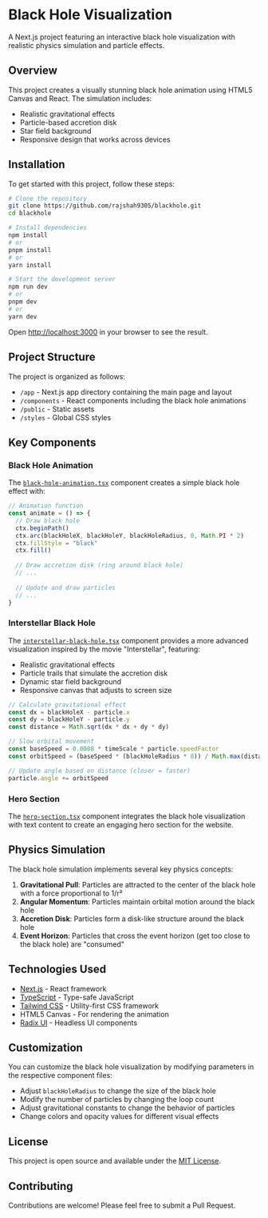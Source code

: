 # Black Hole Visualization

A Next.js project featuring an interactive black hole visualization with realistic physics simulation and particle effects.

## Overview

This project creates a visually stunning black hole animation using HTML5 Canvas and React. The simulation includes:

- Realistic gravitational effects
- Particle-based accretion disk
- Star field background
- Responsive design that works across devices

## Installation

To get started with this project, follow these steps:

```bash
# Clone the repository
git clone https://github.com/rajshah9305/blackhole.git
cd blackhole

# Install dependencies
npm install
# or
pnpm install
# or
yarn install

# Start the development server
npm run dev
# or
pnpm dev
# or
yarn dev
```

Open [http://localhost:3000](http://localhost:3000) in your browser to see the result.

## Project Structure

The project is organized as follows:

- `/app` - Next.js app directory containing the main page and layout
- `/components` - React components including the black hole animations
- `/public` - Static assets
- `/styles` - Global CSS styles

## Key Components

### Black Hole Animation

The [`black-hole-animation.tsx`](/components/black-hole-animation.tsx) component creates a simple black hole effect with:

```typescript
// Animation function
const animate = () => {
  // Draw black hole
  ctx.beginPath()
  ctx.arc(blackHoleX, blackHoleY, blackHoleRadius, 0, Math.PI * 2)
  ctx.fillStyle = "black"
  ctx.fill()
  
  // Draw accretion disk (ring around black hole)
  // ...
  
  // Update and draw particles
  // ...
}
```

### Interstellar Black Hole

The [`interstellar-black-hole.tsx`](/components/interstellar-black-hole.tsx) component provides a more advanced visualization inspired by the movie "Interstellar", featuring:

- Realistic gravitational effects
- Particle trails that simulate the accretion disk
- Dynamic star field background
- Responsive canvas that adjusts to screen size

```typescript
// Calculate gravitational effect
const dx = blackHoleX - particle.x
const dy = blackHoleY - particle.y
const distance = Math.sqrt(dx * dx + dy * dy)

// Slow orbital movement
const baseSpeed = 0.0008 * timeScale * particle.speedFactor
const orbitSpeed = (baseSpeed * (blackHoleRadius * 8)) / Math.max(distance, blackHoleRadius)

// Update angle based on distance (closer = faster)
particle.angle += orbitSpeed
```

### Hero Section

The [`hero-section.tsx`](/components/hero-section.tsx) component integrates the black hole visualization with text content to create an engaging hero section for the website.

## Physics Simulation

The black hole simulation implements several key physics concepts:

1. **Gravitational Pull**: Particles are attracted to the center of the black hole with a force proportional to 1/r²
2. **Angular Momentum**: Particles maintain orbital motion around the black hole
3. **Accretion Disk**: Particles form a disk-like structure around the black hole
4. **Event Horizon**: Particles that cross the event horizon (get too close to the black hole) are "consumed"

## Technologies Used

- [Next.js](https://nextjs.org/) - React framework
- [TypeScript](https://www.typescriptlang.org/) - Type-safe JavaScript
- [Tailwind CSS](https://tailwindcss.com/) - Utility-first CSS framework
- HTML5 Canvas - For rendering the animation
- [Radix UI](https://www.radix-ui.com/) - Headless UI components

## Customization

You can customize the black hole visualization by modifying parameters in the respective component files:

- Adjust `blackHoleRadius` to change the size of the black hole
- Modify the number of particles by changing the loop count
- Adjust gravitational constants to change the behavior of particles
- Change colors and opacity values for different visual effects

## License

This project is open source and available under the [MIT License](LICENSE).

## Contributing

Contributions are welcome! Please feel free to submit a Pull Request.
